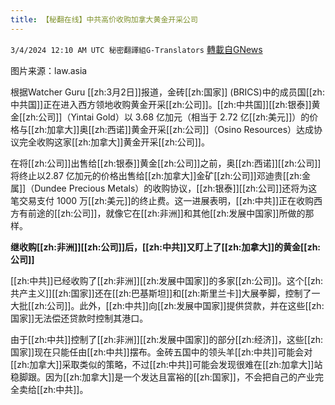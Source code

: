 ```yaml
---
title: 【秘翻在线】中共高价收购加拿大黄金开采公司
---
```

`3/4/2024 12:10 AM UTC 秘密翻譯組G-Translators` [轉載自GNews](https://gnews.org/articles/2361711)

图片来源：law.asia         

根据Watcher Guru [[zh:3月2日]]报道，金砖[[zh:国家]] (BRICS)中的成员国[[zh:中共国]]正在进入西方领地收购黄金开采[[zh:公司]]。[[zh:中共国]][[zh:银泰]]黄金[[zh:公司]]（Yintai Gold）以 3.68 亿加元（相当于 2.72 亿[[zh:美元]]）的价格与[[zh:加拿大]]奥[[zh:西诺]]黄金开采[[zh:公司]]（Osino Resources）达成协议完全收购这家[[zh:加拿大]]黄金开采[[zh:公司]]。

在将[[zh:公司]]出售给[[zh:银泰]]黄金[[zh:公司]]之前，奥[[zh:西诺]][[zh:公司]]将终止以2.87 亿加元的价格出售给[[zh:加拿大]]金矿[[zh:公司]]邓迪贵[[zh:金属]]（Dundee Precious Metals）的收购协议，[[zh:银泰]][[zh:公司]]还将为这笔交易支付 1000 万[[zh:美元]]的终止费。这一进展表明，[[zh:中共]]正在收购西方有前途的[[zh:公司]]，就像它在[[zh:非洲]]和其他[[zh:发展中国家]]所做的那样。

**继收购[[zh:非洲]][[zh:公司]]后，[[zh:中共]]又盯上了[[zh:加拿大]]的黄金[[zh:公司]]**

[[zh:中共]]已经收购了[[zh:非洲]][[zh:发展中国家]]的多家[[zh:公司]]。这个[[zh:共产主义]][[zh:国家]]还在[[zh:巴基斯坦]]和[[zh:斯里兰卡]]大展拳脚，控制了一大批[[zh:公司]]。此外，[[zh:中共]]向[[zh:发展中国家]]提供贷款，并在这些[[zh:国家]]无法偿还贷款时控制其港口。

由于[[zh:中共]]控制了[[zh:非洲]][[zh:发展中国家]]的部分[[zh:经济]]，这些[[zh:国家]]现在只能任由[[zh:中共]]摆布。金砖五国中的领头羊[[zh:中共]]可能会对[[zh:加拿大]]采取类似的策略，不过[[zh:中共]]可能会发现很难在[[zh:加拿大]]站稳脚跟。因为[[zh:加拿大]]是一个发达且富裕的[[zh:国家]]，不会把自己的产业完全卖给[[zh:中共]]。
